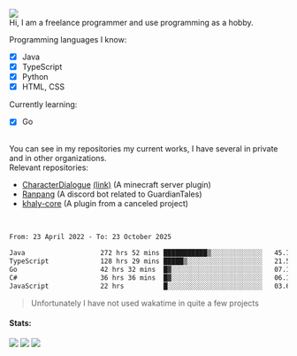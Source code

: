 ![](https://komarev.com/ghpvc/?username=iAtog&color=brightgreen) <br>
Hi, I am a freelance programmer and use programming as a hobby.<br>

Programming languages I know:
- [x] Java
- [x] TypeScript
- [x] Python
- [x] HTML, CSS

Currently learning:
- [x] Go
<br>
You can see in my repositories my current works, I have several in private and in other organizations.<br>
Relevant repositories:<br>

* [CharacterDialogue](https://github.com/iAtog/character-dialogue) [(link)](https://www.spigotmc.org/resources/95868/) (A minecraft server plugin)
* [Ranpang](https://github.com/iAtog/Ranpang) (A discord bot related to GuardianTales)
* [khaly-core](https://github.com/KhalyRPG/rpg) (A plugin from a canceled project)
<br>

<!--START_SECTION:waka-->

```txt
From: 23 April 2022 - To: 23 October 2025

Java                   272 hrs 52 mins ███████████▒░░░░░░░░░░░░░   45.71 %
TypeScript             128 hrs 29 mins █████▒░░░░░░░░░░░░░░░░░░░   21.53 %
Go                     42 hrs 32 mins  █▓░░░░░░░░░░░░░░░░░░░░░░░   07.13 %
C#                     36 hrs 36 mins  █▓░░░░░░░░░░░░░░░░░░░░░░░   06.13 %
JavaScript             22 hrs          █░░░░░░░░░░░░░░░░░░░░░░░░   03.69 %
```

<!--END_SECTION:waka-->
> Unfortunately I have not used wakatime in quite a few projects
#### Stats:
![](https://github-profile-summary-cards.vercel.app/api/cards/profile-details?username=iAtog&theme=github_dark)
![](https://github-profile-summary-cards.vercel.app/api/cards/stats?username=iAtog&theme=github_dark)
![](https://github-profile-summary-cards.vercel.app/api/cards/repos-per-language?username=iAtog&theme=github_dark) 
